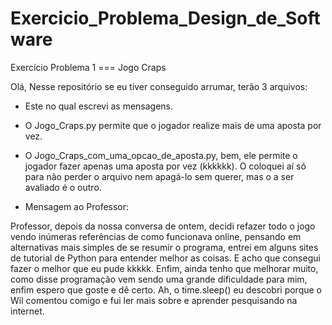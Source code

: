 # Exercicio_Problema_Design_de_Software
Exercício Problema 1 === Jogo Craps

Olá, 
Nesse repositório se eu tiver conseguido arrumar, terão 3 arquivos:

 - Este no qual escrevi as mensagens.

 - O Jogo_Craps.py permite que o jogador realize mais de uma aposta por vez.


 - O Jogo_Craps_com_uma_opcao_de_aposta.py, bem, ele permite o jogador fazer apenas uma aposta por vez (kkkkkk). O coloquei aí só para não perder o arquivo nem apagá-lo sem querer, mas o a ser avaliado é o outro.

 - Mensagem ao Professor:
 
 Professor, depois da nossa conversa de ontem, decidi refazer todo o jogo vendo inúmeras referências de como funcionava online, pensando em alternativas mais simples de se resumir o programa, entrei em alguns sites de tutorial de Python para entender melhor as coisas. E acho que consegui fazer o melhor que eu pude kkkkk. Enfim, ainda tenho que melhorar muito, como disse programação vem sendo uma grande dificuldade para mim, enfim espero que goste e dê certo.
 Ah, o time.sleep() eu descobri porque o Wil comentou comigo e fui ler mais sobre e aprender pesquisando na internet. 
